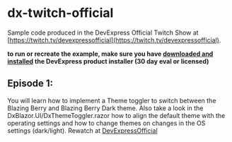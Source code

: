 # dx-twitch-official
Sample code produced in the DevExpress Official Twitch Show at [https://twitch.tv/devexpressofficial](https://twitch.tv/devexpressofficial).

**to run or recreate the example, make sure you have [downloaded and installed](https://www.devexpress.com/downloads) the DevExpress product installer (30 day eval or licensed)**

## Episode 1:
You will learn how to implement a Theme toggler to switch between the Blazing Berry and Blazing Berry Dark theme. 
Also take a look in the DxBlazor.UI/DxThemeToggler.razor how to align the default theme with the operating settings and how to change themes on changes in the OS settings (dark/light). Rewatch at [DevExpressOfficial](https://www.twitch.tv/videos/1929711861)


